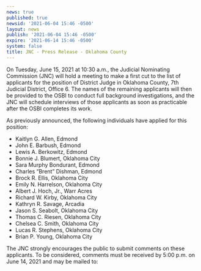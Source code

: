 ```yaml
---
news: true
published: true
newsid: '2021-06-04 15:46 -0500'
layout: news
publish: '2021-06-04 15:46 -0500'
expire: '2021-06-14 15:46 -0500'
system: false
title: JNC - Press Release - Oklahoma County
---
```

On Tuesday, June 15, 2021 at 10:30 a.m., the Judicial Nominating Commission (JNC) will hold a meeting to make a first cut to the list of applicants for the position of District Judge in Oklahoma County, 7th Judicial District, Office 6. The names of the remaining applicants will then be provided to the OSBI to conduct full background investigations, and the JNC will schedule interviews of those applicants as soon as practicable after the OSBI completes its work.

As previously announced, the following individuals have applied for this position:

- Kaitlyn G. Allen, Edmond
- John E. Barbush, Edmond
- Lewis A. Berkowitz, Edmond
- Bonnie J. Blumert, Oklahoma City
- Sara Murphy Bondurant, Edmond
- Charles “Brent” Dishman, Edmond
- Brock R. Ellis, Oklahoma City
- Emily N. Harrelson, Oklahoma City
- Albert J. Hoch, Jr., Warr Acres
- Richard W. Kirby, Oklahoma City
- Kathryn R. Savage, Arcadia
- Jason S. Seabolt, Oklahoma City
- Thomas C. Riesen, Oklahoma City
- Chelsea C. Smith, Oklahoma City
- Lucas R. Stephens, Oklahoma City
- Brian P. Young, Oklahoma City

The JNC strongly encourages the public to submit comments on these applicants. To be considered, comments must be received by 5:00 p.m. on June 14, 2021 and may be mailed to:
